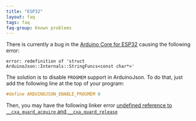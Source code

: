 ```yaml
---
title: "ESP32"
layout: faq
tags: faq
faq-group: Known problems
---
```


There is currently a bug in the [Arduino Core for ESP32](https://github.com/espressif/arduino-esp32) causing the following error:

```
error: redefinition of 'struct ArduinoJson::Internals::StringFuncs<const char*>'
```

The solution is to disable `PROGMEM` support in ArduinoJson.
To do that, just add the following line at the top of your program:

```c++
#define ARDUINOJSON_ENABLE_PROGMEM 0
```

Then, you may have the following linker error [undefined reference to `__cxa_guard_acquire` and `__cxa_guard_release`]({{site.baseurl}}/faq/error-undefined-reference-to-cxaguardacquire-and-cxaguardrelease/)
